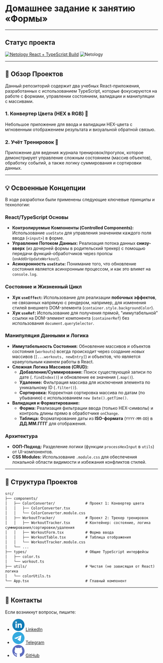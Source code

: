 # Домашнее задание к занятию «Формы»

---

## Статус проекта

[![Netology React + TypeScript Build](https://github.com/dm-morozov/netology_68_react-forms/actions/workflows/web.yaml/badge.svg)](https://github.com/dm-morozov/netology_68_react-forms/actions/workflows/web.yaml)
![Netology](https://img.shields.io/badge/React-TypeScript-blue)

---

## 🎯 Обзор Проектов

Данный репозиторий содержит два учебных React-приложения, разработанных с использованием TypeScript, которые фокусируются на работе с формами, управлении состоянием, валидации и манипуляции с массивами.

### 1\. Конвертер Цвета (HEX в RGB) 🎨

Небольшое приложение для ввода и валидации HEX-цвета с мгновенным отображением результата и визуальной обратной связью.

### 2\. Учёт Тренировок 💪

Приложение для ведения журнала тренировок/прогулок, которое демонстрирует управление сложным состоянием (массив объектов), обработку событий, а также логику суммирования и сортировки данных.

---

## 💡 Освоенные Концепции

В ходе разработки были применены следующие ключевые принципы и технологии:

### React/TypeScript Основы

- **Контролируемые Компоненты (Controlled Components):** Использование `useState` для управления значением каждого поля ввода (`<input>`) в форме.
- **Управление Потоком Данных:** Реализация потока данных **снизу-вверх** (из дочерней формы в родительский трекер) с помощью передачи функций-обработчиков через пропсы (`onAddOrUpdateWorkout`).
- **Асинхронность `useState`:** Понимание того, что обновление состояния является асинхронным процессом, и как это влияет на `console.log`.

### Состояние и Жизненный Цикл

- **Хук `useEffect`:** Использование для реализации **побочных эффектов**, не связанных напрямую с рендером, например, для изменения стилей внешнего DOM-элемента (`container.style.backgroundColor`).
- **Хук `useRef`:** Использование для получения прямой, "иммутабельной" ссылки на DOM-элемент компонента (`containerRef`) без использования `document.querySelector`.

### Манипуляция Данными и Логика

- **Иммутабельность Состояния:** Обновление массивов и объектов состояния (`workouts`) всегда происходит через создание _новых_ массивов (`[...workouts, newEntry]`) и объектов, что является краеугольным камнем работы в React.
- **Сложная Логика Массивов (CRUD):**
  - **Добавление/Суммирование:** Поиск существующей записи по дате (`.findIndex()`) и обновление ее значения (`.map()`).
  - **Удаление:** Фильтрация массива для исключения элемента по уникальному ID (`.filter()`).
  - **Сортировка:** Корректная сортировка массива по датам (по убыванию) с использованием `new Date().getTime()`.
- **Валидация и Форматирование:**
  - **Форма:** Реализация фильтрации ввода (только HEX-символы) и контроль длины прямо в обработчике `onChange`.
  - **Таблица:** Форматирование даты из **ISO-формата** (`YYYY-MM-DD`) в **ДД.ММ.ГГГГ** для отображения.

### Архитектура

- **ООП-Подход:** Разделение логики (функции `processHexInput` в `utils`) от UI-компонентов.
- **CSS Modules:** Использование `.module.css` для обеспечения локальной области видимости и избежания конфликтов стилей.

---

## 🧩 Структура Проектов

```
src/
├── components/
│   ├── ColorConverter/              # Проект 1: Конвертер цвета
│   │   ├── ColorConverter.tsx
│   │   └── ColorConverter.module.css
│   ├── WorkoutTracker/              # Проект 2: Трекер тренировок
│   │   ├── WorkoutTracker.tsx       # Контейнер: состояние, логика суммирования/сортировки/удаления
│   │   ├── WorkoutForm.tsx          # Форма ввода
│   │   ├── WorkoutTable.tsx         # Таблица отображения
│   │   └── WorkoutTracker.module.css
│   └── ...
├── types/                           # Общие TypeScript интерфейсы
│   ├── color.ts
│   └── workout.ts
├── utils/                           # Чистая (не зависящая от React) логика
│   └── colorUtils.ts
└── App.tsx                          # Главный компонент
```

---

## 📧 Контакты

Если возникнут вопросы, пишите:

- ![LinkedIn](./svg/linkedin-icon.svg) [LinkedIn](https://www.linkedin.com/in/dm-morozov/)
- ![Telegram](./svg/telegram.svg) [Telegram](https://t.me/dem2014)
- ![GitHub](./svg/github-icon.svg) [GitHub](https://github.com/dm-morozov/)
